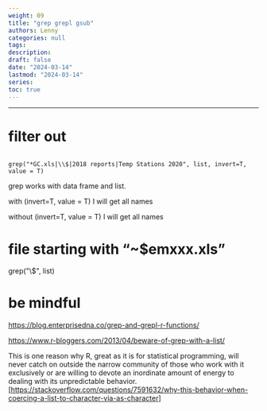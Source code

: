 ```yaml
---
weight: 09
title: "grep grepl gsub"
authors: Lenny
categories: null
tags: 
description: 
draft: false
date: "2024-03-14"
lastmod: "2024-03-14"
series:
toc: true
---
```



<!--more-->
---

####
###
##
# filter out 

```

grep("*GC.xls|\\$|2018 reports|Temp Stations 2020", list, invert=T, value = T)

```

grep works with data frame and list.  

with (invert=T, value = T) I will get all names  

without (invert=T, value = T) I will get all names


#### 
###
##
# file starting with “~$emxxx.xls” 
grep("\\$", list)


####
###
##
# be mindful

https://blog.enterprisedna.co/grep-and-grepl-r-functions/

https://www.r-bloggers.com/2013/04/beware-of-grep-with-a-list/

This is one reason why R, great as it is for statistical programming, will never catch on outside the narrow community of those who work with it exclusively or are willing to devote an inordinate amount of energy to dealing with its unpredictable behavior. [https://stackoverflow.com/questions/7591632/why-this-behavior-when-coercing-a-list-to-character-via-as-character]



